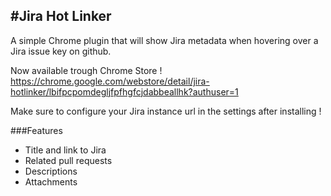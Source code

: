 #Jira Hot Linker
---------------

A simple Chrome plugin that will show Jira metadata when hovering over a Jira issue key on github.

Now available trough Chrome Store !  
https://chrome.google.com/webstore/detail/jira-hotlinker/lbifpcpomdegljfpfhgfcjdabbeallhk?authuser=1

Make sure to configure your Jira instance url in the settings after installing !

###Features
- Title and link to Jira
- Related pull requests
- Descriptions
- Attachments
